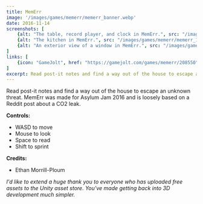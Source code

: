 ```yaml
---
title: MemErr
image: '/images/games/memerr/memerr_banner.webp'
date: 2016-11-14
screenshots: [
    {alt: "The table, record player, and clock in MemErr.", src: "/images/games/memerr/memerr_0.webp"},
    {alt: "The kitchen in MemErr.", src: "/images/games/memerr/memerr_1.webp"},
    {alt: "An exterior view of a window in MemErr.", src: "/images/games/memerr/memerr_2.webp"},
]
links: [
    {icon: "GameJolt", href: "https://gamejolt.com/games/memerr/208550"},
]
excerpt: Read post-it notes and find a way out of the house to escape an unknown threat. Made for Asylum Jam 2016.
---
```


Read post-it notes and find a way out of the house to escape an unknown threat. MemErr was made for Asylum Jam 2016 and is loosely based on a Reddit post about a CO2 leak.

**Controls:**

* WASD to move
* Mouse to look
* Space to read
* Shift to sprint

**Credits:**

* Ethan Morrill-Ploum

*I'd like to extend a huge thank you to everyone who has uploaded free assets to the Unity asset store. You've made getting back into 3D development much simpler.*